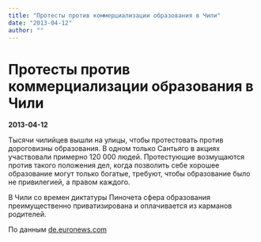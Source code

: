 ```yaml
---
title: "Протесты против коммерциализации образования в Чили"
date: "2013-04-12"
author: ""
---
```


# Протесты против коммерциализации образования в Чили

**2013-04-12** 

Тысячи чилийцев вышли на улицы, чтобы протестовать против дороговизны образования. В одном только Сантьяго в акциях участвовали примерно 120 000 людей. Протестующие возмущаются против такого положения дел, когда позволить себе хорошее образование могут только богатые, требуют, чтобы образование было не привилегией, а правом каждого.

В Чили со времен диктатуры Пиночета сфера образования преимущественно приватизирована и оплачивается из карманов родителей.

По данным [de.euronews.com](http://de.euronews.com/2013/04/11/proteste-in-chile-bildung-ist-ein-kein-privileg/)
